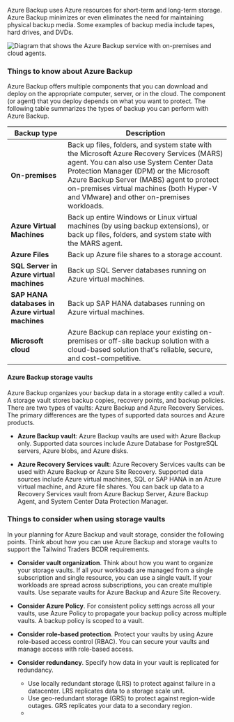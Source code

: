 Azure Backup uses Azure resources for short-term and long-term storage. Azure Backup minimizes or even eliminates the need for maintaining physical backup media. Some examples of backup media include tapes, hard drives, and DVDs.

![Diagram that shows the Azure Backup service with on-premises and cloud agents.](https://learn.microsoft.com/en-us/training/wwl-azure/design-solution-for-backup-disaster-recovery/media/azure-backup-overview.png)

### Things to know about Azure Backup

Azure Backup offers multiple components that you can download and deploy on the appropriate computer, server, or in the cloud. The component (or agent) that you deploy depends on what you want to protect. The following table summarizes the types of backup you can perform with Azure Backup.

|Backup type|Description|
|---|---|
|**On-premises**|Back up files, folders, and system state with the Microsoft Azure Recovery Services (MARS) agent. You can also use System Center Data Protection Manager (DPM) or the Microsoft Azure Backup Server (MABS) agent to protect on-premises virtual machines (both Hyper-V and VMware) and other on-premises workloads.|
|**Azure Virtual Machines**|Back up entire Windows or Linux virtual machines (by using backup extensions), or back up files, folders, and system state with the MARS agent.|
|**Azure Files**|Back up Azure file shares to a storage account.|
|**SQL Server in Azure virtual machines**|Back up SQL Server databases running on Azure virtual machines.|
|**SAP HANA databases in Azure virtual machines**|Back up SAP HANA databases running on Azure virtual machines.|
|**Microsoft cloud**|Azure Backup can replace your existing on-premises or off-site backup solution with a cloud-based solution that's reliable, secure, and cost-competitive.|

#### Azure Backup storage vaults

Azure Backup organizes your backup data in a storage entity called a _vault_. A storage vault stores backup copies, recovery points, and backup policies. There are two types of vaults: Azure Backup and Azure Recovery Services. The primary differences are the types of supported data sources and Azure products.

- **Azure Backup vault**: Azure Backup vaults are used with Azure Backup only. Supported data sources include Azure Database for PostgreSQL servers, Azure blobs, and Azure disks.
    
- **Azure Recovery Services vault**: Azure Recovery Services vaults can be used with Azure Backup or Azure Site Recovery. Supported data sources include Azure virtual machines, SQL or SAP HANA in an Azure virtual machine, and Azure file shares. You can back up data to a Recovery Services vault from Azure Backup Server, Azure Backup Agent, and System Center Data Protection Manager.
    

### Things to consider when using storage vaults

In your planning for Azure Backup and vault storage, consider the following points. Think about how you can use Azure Backup and storage vaults to support the Tailwind Traders BCDR requirements.

- **Consider vault organization**. Think about how you want to organize your storage vaults. If all your workloads are managed from a single subscription and single resource, you can use a single vault. If your workloads are spread across subscriptions, you can create multiple vaults. Use separate vaults for Azure Backup and Azure Site Recovery.
    
- **Consider Azure Policy**. For consistent policy settings across all your vaults, use Azure Policy to propagate your backup policy across multiple vaults. A backup policy is scoped to a vault.
    
- **Consider role-based protection**. Protect your vaults by using Azure role-based access control (RBAC). You can secure your vaults and manage access with role-based access.
    
- **Consider redundancy**. Specify how data in your vault is replicated for redundancy.
    
    - Use locally redundant storage (LRS) to protect against failure in a datacenter. LRS replicates data to a storage scale unit.
    - Use geo-redundant storage (GRS) to protect against region-wide outages. GRS replicates your data to a secondary region.
    - 